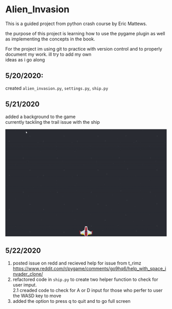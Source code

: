 # Alien_Invasion
This is a guided project from python crash course by Eric Mattews.  

the purpose of this project is learning how to use the pygame plugin as well as implementing the concepts in the book.
   
For the project im using git to practice with version control and to properly document my work. ill try to add my own   
ideas as i go along   

5/20/2020:
---
created `alien_invasion.py`, `settings.py`, `ship.py`

5/21/2020
---
added a background to the game    
currently tackling the trail issue with the ship

![](redTrail.gif)

5/22/2020
---
1. posted issue on redd and recieved help for issue from t_rimz   https://www.reddit.com/r/pygame/comments/go9hq6/help_with_space_invader_clone/   
2. refactored code in `ship.py` to create two helper function to check for user imput.   
2.1 creaded code to check for A or D input for those who perfer to user the WASD key to move
3. added the option to press q to quit and to go full screen
